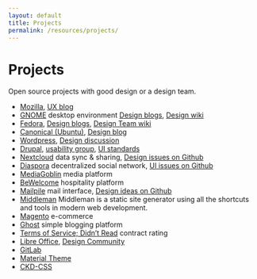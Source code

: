 ```yaml
---
layout: default
title: Projects
permalink: /resources/projects/
---
```



# Projects

Open source projects with good design or a design team.

* [Mozilla](http://mozilla.org), [UX blog](https://blog.mozilla.org/ux)
* [GNOME](http://gnome.org) desktop environment [Design blogs](http://planet.gnome.org/ux/), [Design wiki](https://wiki.gnome.org/Design)
* [Fedora](http://getfedora.org), [Design blogs](http://planet.fedoraproject.org/design), [Design Team wiki](http://fedoraproject.org/wiki/Design)
* [Canonical (Ubuntu)](http://ubuntu.com), [Design blog](http://design.canonical.com)
* [Wordpress](http://wordpress.org), [Design discussion](http://make.wordpress.org/ui/)
* [Drupal](http://drupal.org), [usability group](https://groups.drupal.org/usability), [UI standards](https://drupal.org/ui-standards)
* [Nextcloud](http://nextcloud.com) data sync & sharing, [Design issues on Github](https://github.com/nextcloud/core/issues?labels=design)
* [Diaspora](https://diasporafoundation.org/) decentralized social network, [UI issues on Github](https://github.com/diaspora/diaspora/issues?labels=ui)
* [MediaGoblin](http://mediagoblin.org/) media platform
* [BeWelcome](http://www.bewelcome.org/) hospitality platform
* [Mailpile](http://www.mailpile.is/) mail interface, [Design ideas on Github](https://github.com/pagekite/mailpile/issues?milestone=2)
* [Middleman](https://middlemanapp.com/) Middleman is a static site generator using all the shortcuts and tools in modern web development.
* [Magento](http://magento.com/) e-commerce
* [Ghost](https://ghost.org/) simple blogging platform
* [Terms of Service; Didn’t Read](http://tosdr.org/) contract rating
* [Libre Office](https://www.libreoffice.org/), [Design Community](https://www.libreoffice.org/community/design/)
* [GitLab](https://about.gitlab.com/)
* [Material Theme](https://github.com/equinusocio/material-theme)
* [CKD-CSS](https://github.com/equinusocio/ckdcss)
